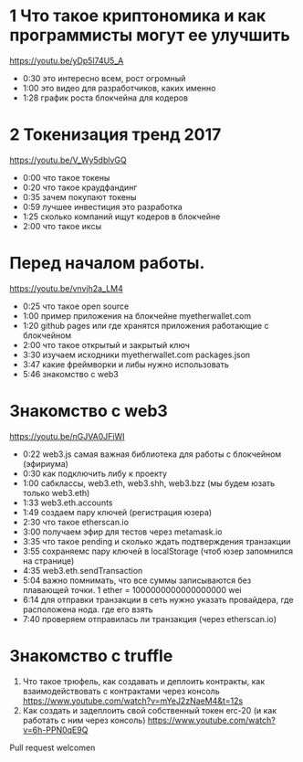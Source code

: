 # 1 Что такое криптономика и как программисты могут ее улучшить
https://youtu.be/yDp5l74U5_A 

* 0:30 это интересно всем, рост огромный 
* 1:00 это видео для разработчиков, каких именно
* 1:28 график роста блокчейна для кодеров

# 2 Токенизация тренд 2017
https://youtu.be/V_Wy5dblvGQ

* 0:00 что такое токены
* 0:20 что такое краудфандинг
* 0:35 зачем покупают токены
* 0:59 лучшее инвестиция это разработка
* 1:25 сколько компаний ищут кодеров в блокчейне
* 2:00 что такое иксы

# Перед началом работы. 
https://youtu.be/vnvjh2a_LM4

* 0:25 что такое open source
* 1:00 пример приложения на блокчейне myetherwallet.com
* 1:20 github pages или где хранятся приложения работающие с блокчейном
* 2:00 что такое открытый и закрытый ключ
* 3:30 изучаем исходники myetherwallet.com packages.json
* 3:47 какие фреймворки и либы нужно использовать
* 5:46 знакомство с web3

# Знакомство с web3
https://youtu.be/nGJVA0JFiWI

* 0:22 web3.js самая важная библиотека для работы с блокчейном (эфириума)
* 0:30 как подключить либу к проекту
* 1:00 сабклассы, web3.eth, web3.shh, web3.bzz (мы будем юзать только web3.eth)
* 1:33 web3.eth.accounts
* 1:49 создаем пару ключей (регистрация юзера)
* 2:30 что такое etherscan.io
* 3:00 получаем эфир для тестов через metamask.io
* 3:35 что такое pending и сколько ждать подтверждения транзакции
* 3:55 сохраняемс пару ключей в localStorage (чтоб юзер запомнился на странице)
* 4:35 web3.eth.sendTransaction
* 5:04 важно помнимать, что все суммы записываются без плавающей точки. 1 ether = 1000000000000000000 wei
* 6:14 для отправки транзакции в сеть нужно указать провайдера, где расположена нода. где его взять
* 7:40 проверяем отправилась ли транзакция (через etherscan.io)


# Знакомство с truffle
1. Что такое трюфель, как создавать и деплоить контракты, как взаимодействовать с контрактами через консоль
https://www.youtube.com/watch?v=mYeJ2zNaeM4&t=12s
2. Как создать и задеплоить свой собственный токен erc-20 (и как работать с ним через консоль)
https://www.youtube.com/watch?v=6h-PPN0qE9Q


Pull request welcomen

